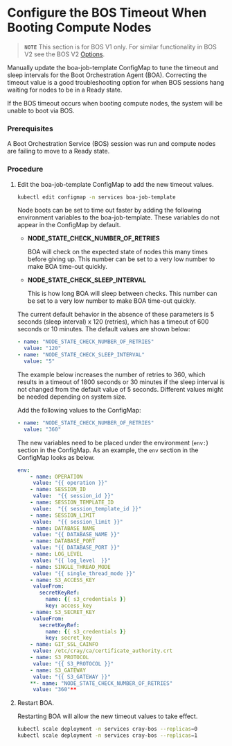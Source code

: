 # Configure the BOS Timeout When Booting Compute Nodes

> **`NOTE`** This section is for BOS V1 only.  For similar functionality in BOS V2 see the BOS V2 [Options](Options.md).

Manually update the boa-job-template ConfigMap to tune the timeout and sleep intervals for the Boot Orchestration Agent \(BOA\). Correcting the timeout value is a good troubleshooting option for when BOS sessions hang waiting for nodes to be in a Ready state.

If the BOS timeout occurs when booting compute nodes, the system will be unable to boot via BOS.

### Prerequisites

A Boot Orchestration Service \(BOS\) session was run and compute nodes are failing to move to a Ready state.

### Procedure

1.  Edit the boa-job-template ConfigMap to add the new timeout values.

    ```bash
    kubectl edit configmap -n services boa-job-template
    ```

    Node boots can be set to time out faster by adding the following environment variables to the boa-job-template. These variables do not appear in the ConfigMap by default.

    -   **NODE\_STATE\_CHECK\_NUMBER\_OF\_RETRIES**

        BOA will check on the expected state of nodes this many times before giving up. This number can be set to a very low number to make BOA time-out quickly.

    -   **NODE\_STATE\_CHECK\_SLEEP\_INTERVAL**

        This is how long BOA will sleep between checks. This number can be set to a very low number to make BOA time-out quickly.

    The current default behavior in the absence of these parameters is 5 seconds \(sleep interval\) x 120 \(retries\), which has a timeout of 600 seconds or 10 minutes. The default values are shown below:

    ```yaml
    - name: "NODE_STATE_CHECK_NUMBER_OF_RETRIES"
      value: "120"
    - name: "NODE_STATE_CHECK_SLEEP_INTERVAL"
      value: "5"
    ```

    The example below increases the number of retries to 360, which results in a timeout of 1800 seconds or 30 minutes if the sleep interval is not changed from the default value of 5 seconds. Different values might be needed depending on system size.

    Add the following values to the ConfigMap:

    ```yaml
    - name: "NODE_STATE_CHECK_NUMBER_OF_RETRIES"
      value: "360"
    ```

    The new variables need to be placed under the environment \(`env:`\) section in the ConfigMap. As an example, the `env` section in the ConfigMap looks as below.

    ```yaml
    env:
        - name: OPERATION
         value: "{{ operation }}"
        - name: SESSION_ID
         value:  "{{ session_id }}"
        - name: SESSION_TEMPLATE_ID
         value:  "{{ session_template_id }}"
        - name: SESSION_LIMIT
         value:  "{{ session_limit }}"
        - name: DATABASE_NAME
         value: "{{ DATABASE_NAME }}"
        - name: DATABASE_PORT
         value: "{{ DATABASE_PORT }}"
        - name: LOG_LEVEL
         value: "{{ log_level  }}"
        - name: SINGLE_THREAD_MODE
         value: "{{ single_thread_mode }}"
        - name: S3_ACCESS_KEY
         valueFrom:
           secretKeyRef:
             name: {{ s3_credentials }}
             key: access_key
        - name: S3_SECRET_KEY
         valueFrom:
           secretKeyRef:
             name: {{ s3_credentials }}
             key: secret_key
        - name: GIT_SSL_CAINFO
         value: /etc/cray/ca/certificate_authority.crt
        - name: S3_PROTOCOL
         value: "{{ S3_PROTOCOL }}"
        - name: S3_GATEWAY
         value: "{{ S3_GATEWAY }}"
        **- name: "NODE_STATE_CHECK_NUMBER_OF_RETRIES"
         value: "360"**
    ```

2.  Restart BOA.

    Restarting BOA will allow the new timeout values to take effect.

    ```bash
    kubectl scale deployment -n services cray-bos --replicas=0
    kubectl scale deployment -n services cray-bos --replicas=1
    ```

